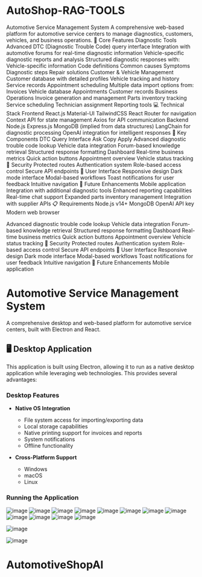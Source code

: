 # AutoShop-RAG-TOOLS
Automotive Service Management System
A comprehensive web-based platform for automotive service centers to manage diagnostics, customers, vehicles, and business operations.
🚗 Core Features
Diagnostic Tools
Advanced DTC (Diagnostic Trouble Code) query interface
Integration with automotive forums for real-time diagnostic information
Vehicle-specific diagnostic reports and analysis
Structured diagnostic responses with:
Vehicle-specific information
Code definitions
Common causes
Symptoms
Diagnostic steps
Repair solutions
Customer & Vehicle Management
Customer database with detailed profiles
Vehicle tracking and history
Service records
Appointment scheduling
Multiple data import options from:
Invoices
Vehicle database
Appointments
Customer records
Business Operations
Invoice generation and management
Parts inventory tracking
Service scheduling
Technician assignment
Reporting tools
💻 Technical Stack
Frontend
React.js
Material-UI
TailwindCSS
React Router for navigation
Context API for state management
Axios for API communication
Backend
Node.js
Express.js
MongoDB (implied from data structures)
LangChain for diagnostic processing
OpenAI integration for intelligent responses
🔧 Key Components
DTC Query Interface
Ask
Copy
Apply
Advanced diagnostic trouble code lookup
Vehicle data integration
Forum-based knowledge retrieval
Structured response formatting
Dashboard
Real-time business metrics
Quick action buttons
Appointment overview
Vehicle status tracking
🔐 Security
Protected routes
Authentication system
Role-based access control
Secure API endpoints
📱 User Interface
Responsive design
Dark mode interface
Modal-based workflows
Toast notifications for user feedback
Intuitive navigation
🚀 Future Enhancements
Mobile application
Integration with additional diagnostic tools
Enhanced reporting capabilities
Real-time chat support
Expanded parts inventory management
Integration with supplier APIs
📋 Requirements
Node.js v14+
MongoDB
OpenAI API key
Modern web browser

Advanced diagnostic trouble code lookup
Vehicle data integration
Forum-based knowledge retrieval
Structured response formatting
Dashboard
Real-time business metrics
Quick action buttons
Appointment overview
Vehicle status tracking
🔐 Security
Protected routes
Authentication system
Role-based access control
Secure API endpoints
📱 User Interface
Responsive design
Dark mode interface
Modal-based workflows
Toast notifications for user feedback
Intuitive navigation
🚀 Future Enhancements
Mobile application
# Automotive Service Management System
A comprehensive desktop and web-based platform for automotive service centers, built with Electron and React.

## 🖥️ Desktop Application
This application is built using Electron, allowing it to run as a native desktop application while leveraging web technologies. This provides several advantages:

### Desktop Features
- **Native OS Integration**
  - File system access for importing/exporting data
  - Local storage capabilities
  - Native printing support for invoices and reports
  - System notifications
  - Offline functionality

- **Cross-Platform Support**
  - Windows
  - macOS
  - Linux

### Running the Application

![image](https://github.com/user-attachments/assets/5218dd70-888d-4531-9816-293ff34a0990)
![image](https://github.com/user-attachments/assets/28bfedf1-d1b9-4433-8691-792e37fa4c72)
![image](https://github.com/user-attachments/assets/c3b5d15a-023b-4aea-8e46-760a03ea2054)
![image](https://github.com/user-attachments/assets/b0142818-6de9-4423-a0dc-5492925275e5)
![image](https://github.com/user-attachments/assets/d450faee-9b48-4fe3-a631-cf0434f00676)
![image](https://github.com/user-attachments/assets/f188df92-d803-4084-be91-16fb81738f42)
![image](https://github.com/user-attachments/assets/6587a932-bf1c-483c-8534-7dde53b51837)
![image](https://github.com/user-attachments/assets/0c35fffc-f7fb-468a-8537-81f3b2300dfb)
![image](https://github.com/user-attachments/assets/2a429808-dd9f-48b9-a26d-dce30df374d1)
![image](https://github.com/user-attachments/assets/9d4999ef-f324-4fe6-a265-0926fc229c41)
![image](https://github.com/user-attachments/assets/401d7380-d7db-42ed-a388-651535fe5436)
![image](https://github.com/user-attachments/assets/d7c25c93-aea2-4b21-be37-42b1e96be27a)

![image](https://github.com/user-attachments/assets/0be94f53-48dc-412f-a01c-bf0c60f17b15)


![image](https://github.com/user-attachments/assets/617c1072-f4f0-4620-8687-95a9734f5cfd)
# AutomotiveShopAI
